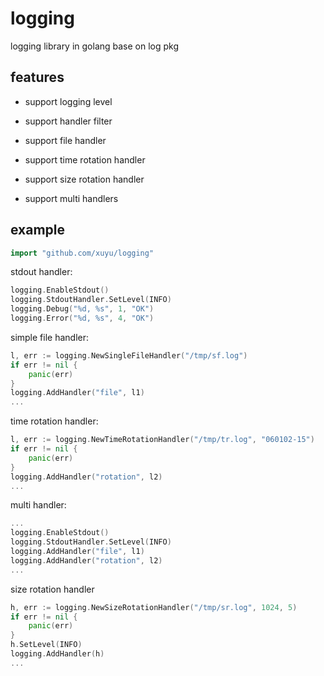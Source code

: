 logging
=======

logging library in golang base on log pkg


features
--------

* support logging level

* support handler filter

* support file handler

* support time rotation handler

* support size rotation handler

* support multi handlers


example
-------

```go
import "github.com/xuyu/logging"
```

stdout handler:

```go
logging.EnableStdout()
logging.StdoutHandler.SetLevel(INFO)
logging.Debug("%d, %s", 1, "OK")
logging.Error("%d, %s", 4, "OK")
```

simple file handler:

```go
l, err := logging.NewSingleFileHandler("/tmp/sf.log")
if err != nil {
	panic(err)
}
logging.AddHandler("file", l1)
...
```

time rotation handler:

```go
l, err := logging.NewTimeRotationHandler("/tmp/tr.log", "060102-15")
if err != nil {
	panic(err)
}
logging.AddHandler("rotation", l2)
...
```

multi handler:

```go
...
logging.EnableStdout()
logging.StdoutHandler.SetLevel(INFO)
logging.AddHandler("file", l1)
logging.AddHandler("rotation", l2)
...
```

size rotation handler

```go
h, err := logging.NewSizeRotationHandler("/tmp/sr.log", 1024, 5)
if err != nil {
	panic(err)
}
h.SetLevel(INFO)
logging.AddHandler(h)
...
```